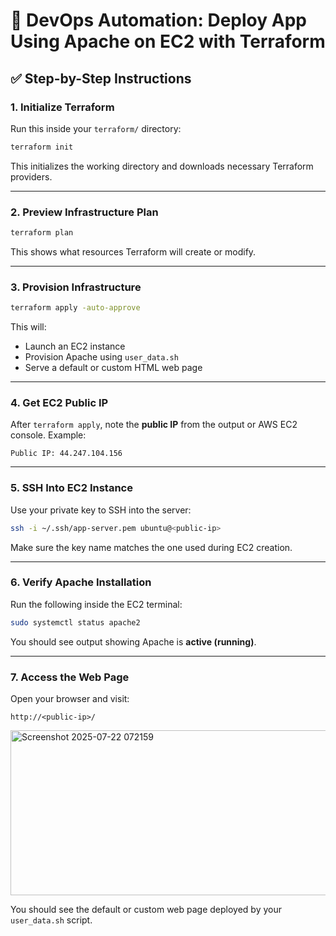 # 🚀 DevOps Automation: Deploy App Using Apache on EC2 with Terraform

## ✅ Step-by-Step Instructions

### 1. **Initialize Terraform**

Run this inside your `terraform/` directory:

```bash
terraform init
```

This initializes the working directory and downloads necessary Terraform providers.

---

### 2. **Preview Infrastructure Plan**

```bash
terraform plan
```

This shows what resources Terraform will create or modify.

---

### 3. **Provision Infrastructure**

```bash
terraform apply -auto-approve
```

This will:

* Launch an EC2 instance
* Provision Apache using `user_data.sh`
* Serve a default or custom HTML web page

---

### 4. **Get EC2 Public IP**

After `terraform apply`, note the **public IP** from the output or AWS EC2 console.
Example:

```
Public IP: 44.247.104.156
```

---

### 5. **SSH Into EC2 Instance**

Use your private key to SSH into the server:

```bash
ssh -i ~/.ssh/app-server.pem ubuntu@<public-ip>
```

Make sure the key name matches the one used during EC2 creation.

---

### 6. **Verify Apache Installation**

Run the following inside the EC2 terminal:

```bash
sudo systemctl status apache2
```

You should see output showing Apache is **active (running)**.

---

### 7. **Access the Web Page**

Open your browser and visit:

```
http://<public-ip>/
```
<img width="674" height="264" alt="Screenshot 2025-07-22 072159" src="https://github.com/user-attachments/assets/d0657784-293d-4833-9edd-26105049ca3e" />

You should see the default or custom web page deployed by your `user_data.sh` script.
